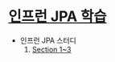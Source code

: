 # [인프런 JPA 학습](https://www.inflearn.com/course/ORM-JPA-Basic/dashboard)
   
* 인프런 JPA 스터디
	1. [Section 1~3](주소)

